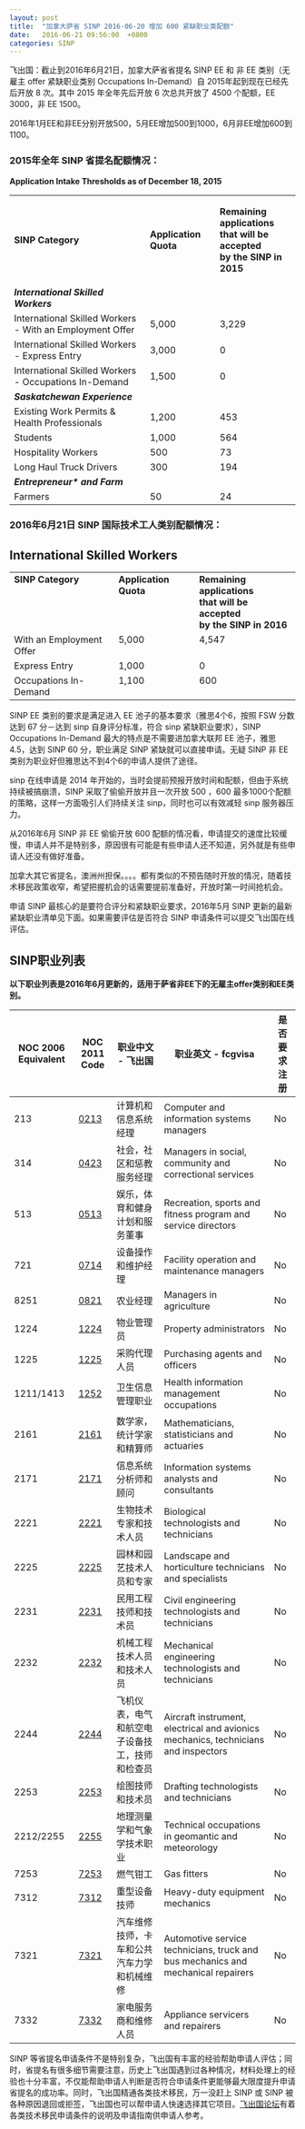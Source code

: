 ```yaml
---
layout: post
title:  "加拿大萨省 SINP 2016-06-20 增加 600 紧缺职业类配额"
date:   2016-06-21 09:56:00  +0800
categories: SINP
---
```


飞出国：截止到2016年6月21日，加拿大萨省省提名 SINP EE 和 非 EE 类别（无雇主 offer 紧缺职业类别 Occupations In-Demand）自 2015年起到现在已经先后开放 8 次。其中 2015 年全年先后开放 6 次总共开放了 4500 个配额，EE 3000，非 EE 1500。

2016年1月EE和非EE分别开放500，5月EE增加500到1000，6月非EE增加600到1100。

### 2015年全年 SINP 省提名配额情况：

<p><strong>Application Intake Thresholds as of December 18, 2015</strong></p>

<table class="md-table">
<tr> <td><strong>SINP Category</strong></td> <td><strong>Application Quota</strong></td> <td> <p><strong>Remaining applications <br></strong><strong>that will be accepted <br>by the SINP in 2015</strong></p> </td> </tr> <tr> <td><strong><em>International Skilled Workers</em></strong></td> <td></td> <td></td> </tr> <tr> <td>International Skilled Workers - With an Employment Offer</td> <td>5,000</td> <td>3,229</td> </tr> <tr> <td>International Skilled Workers -
Express Entry</td> <td>3,000</td> <td>0</td> </tr> <tr> <td>International Skilled Workers - Occupations In-Demand</td> <td>1,500</td> <td>0</td> </tr> <tr> <td><em><strong>Saskatchewan Experience</strong></em></td> <td></td> <td></td> </tr> <tr> <td>Existing Work Permits &amp; Health Professionals</td> <td>1,200</td> <td>453</td> </tr> <tr> <td>Students</td> <td>1,000</td> <td>564</td> </tr> <tr> <td>Hospitality Workers</td> <td>500</td> <td>73</td> </tr> <tr> <td>Long Haul
Truck Drivers</td> <td>300</td> <td>194</td> </tr> <tr> <td><em><strong>Entrepreneur* and Farm</strong></em></td> <td></td> <td></td> </tr> <tr> <td>Farmers</td> <td>50</td> <td>24</td> </tr>
</table>

### 2016年6月21日 SINP 国际技术工人类别配额情况：

<h2>International Skilled Workers </h2>
<table>
<tbody>
<tr>
<td style="text-align: left; vertical-align: top;"><strong>SINP Category</strong>&nbsp;</td>
<td style="text-align: left; vertical-align: top;"><strong>Application Quota</strong><br />
&nbsp;</td>
<td style="text-align: left; vertical-align: top;"><strong>Remaining applications&nbsp;<br />
that will be accepted&nbsp;<br />
by the SINP in 2016</strong> </td>
</tr>
<tr>
<td style="text-align: left; vertical-align: top;">With an Employment Offer </td>
<td style="text-align: left; vertical-align: top;">5,000 </td>
<td style="text-align: left; vertical-align: top;">4,547</td>
</tr>
<tr>
<td style="text-align: left; vertical-align: top;">Express Entry</td>
<td style="text-align: left; vertical-align: top;">1,000</td>
<td style="text-align: left; vertical-align: top;">0</td>
</tr>
<tr>
<td style="text-align: left; vertical-align: top;">Occupations In-Demand </td>
<td style="text-align: left; vertical-align: top;">1,100</td>
<td style="text-align: left; vertical-align: top;">600</td>
</tr>
</tbody>
</table>

SINP EE 类别的要求是满足进入 EE 池子的基本要求（雅思4个6，按照 FSW 分数达到 67 分－达到 sinp 自身评分标准，符合 sinp 紧缺职业要求），SINP Occupations In-Demand 最大的特点是不需要进加拿大联邦 EE 池子，雅思4.5，达到 SINP 60 分，职业满足 SINP 紧缺就可以直接申请。无疑 SINP 非 EE 类别为职业好但雅思达不到4个6的申请人提供了途径。

sinp 在线申请是 2014 年开始的，当时会提前预报开放时间和配额，但由于系统持续被搞崩溃，SINP 采取了偷偷开放并且一次开放 500 ，600 最多1000个配额的策略，这样一方面吸引人们持续关注 sinp，同时也可以有效减轻 sinp 服务器压力。

从2016年6月 SINP 非 EE 偷偷开放 600 配额的情况看，申请提交的速度比较缓慢，申请人并不是特别多，原因很有可能是有些申请人还不知道，另外就是有些申请人还没有做好准备。

加拿大其它省提名，澳洲州担保。。。。都有类似的不预告随时开放的情况，随着技术移民政策收窄，希望把握机会的话需要提前准备好，开放时第一时间抢机会。

申请 SINP 最核心的是要符合评分和紧缺职业要求，2016年5月 SINP 更新的最新紧缺职业清单见下面。如果需要评估是否符合 SINP 申请条件可以提交飞出国在线评估。

<h2 id="sinp_5">SINP职业列表</h2>
<p><strong>以下职业列表是2016年6月更新的，适用于萨省非EE下的无雇主offer类别和EE类别。</strong></p>
<table class="table table-bordered table-hover table-condensed">
<thead><tr><th title="Field #1">NOC 2006  Equivalent</th>
<th title="Field #2">NOC 2011 Code</th>
<th title="Field #3">职业中文 - 飞出国</th>
<th title="Field #4">职业英文 - fcgvisa</th>
<th title="Field #5">是否要求注册</th>
</tr></thead>
<tbody><tr><td>213</td>
<td><a href="http://noc.cgvisa.com/0213">0213</a></td>
<td>计算机和信息系统经理</td>
<td>Computer and information systems managers</td>
<td>No</td>
</tr>
<tr><td>314</td>
<td><a href="http://noc.cgvisa.com/0423">0423</a></td>
<td>社会，社区和惩教服务经理</td>
<td>Managers in social, community and correctional services</td>
<td>No</td>
</tr>
<tr><td>513</td>
<td><a href="http://noc.cgvisa.com/0513">0513</a></td>
<td>娱乐，体育和健身计划和服务董事</td>
<td>Recreation, sports and fitness program and service directors</td>
<td>No</td>
</tr>
<tr><td>721</td>
<td><a href="http://noc.cgvisa.com/0714">0714</a></td>
<td>设备操作和维护经理</td>
<td>Facility operation and maintenance managers</td>
<td>No</td>
</tr>
<tr><td>8251</td>
<td><a href="http://noc.cgvisa.com/0821">0821</a></td>
<td>农业经理</td>
<td>Managers in agriculture</td>
<td>No</td>
</tr>
<tr><td>1224</td>
<td><a href="http://noc.cgvisa.com/1224">1224</a></td>
<td>物业管理员</td>
<td>Property administrators</td>
<td>No</td>
</tr>
<tr><td>1225</td>
<td><a href="http://noc.cgvisa.com/1225">1225</a></td>
<td>采购代理人员</td>
<td>Purchasing agents and officers</td>
<td>No</td>
</tr>
<tr><td>1211/1413</td>
<td><a href="http://noc.cgvisa.com/1252">1252</a></td>
<td>卫生信息管理职业</td>
<td>Health information management occupations</td>
<td>No</td>
</tr>
<tr><td>2161</td>
<td><a href="http://noc.cgvisa.com/2161">2161</a></td>
<td>数学家，统计学家和精算师</td>
<td>Mathematicians, statisticians and actuaries</td>
<td>No</td>
</tr>
<tr><td>2171</td>
<td><a href="http://noc.cgvisa.com/2171">2171</a></td>
<td>信息系统分析师和顾问</td>
<td>Information systems analysts and consultants</td>
<td>No</td>
</tr>
<tr><td>2221</td>
<td><a href="http://noc.cgvisa.com/2221">2221</a></td>
<td>生物技术专家和技术人员</td>
<td>Biological technologists and technicians</td>
<td>No</td>
</tr>
<tr><td>2225</td>
<td><a href="http://noc.cgvisa.com/2225">2225</a></td>
<td>园林和园艺技术人员和专家</td>
<td>Landscape and horticulture technicians and specialists</td>
<td>No</td>
</tr>
<tr><td>2231</td>
<td><a href="http://noc.cgvisa.com/2231">2231</a></td>
<td>民用工程技师和技术员</td>
<td>Civil engineering technologists and technicians</td>
<td>No</td>
</tr>
<tr><td>2232</td>
<td><a href="http://noc.cgvisa.com/2232">2232</a></td>
<td>机械工程技术人员和技术人员</td>
<td>Mechanical engineering technologists and technicians</td>
<td>No</td>
</tr>
<tr><td>2244</td>
<td><a href="http://noc.cgvisa.com/2244">2244</a></td>
<td>飞机仪表，电气和航空电子设备技工，技师和检查员</td>
<td>Aircraft instrument, electrical and avionics mechanics, technicians and inspectors</td>
<td>No</td>
</tr>
<tr><td>2253</td>
<td><a href="http://noc.cgvisa.com/2253">2253</a></td>
<td>绘图技师和技术员</td>
<td>Drafting technologists and technicians</td>
<td>No</td>
</tr>
<tr><td>2212/2255</td>
<td><a href="http://noc.cgvisa.com/2255">2255</a></td>
<td>地理测量学和气象学技术职业</td>
<td>Technical occupations in geomantic and meteorology</td>
<td>No</td>
</tr>
<tr><td>7253</td>
<td><a href="http://noc.cgvisa.com/7253">7253</a></td>
<td>燃气钳工</td>
<td>Gas fitters</td>
<td>No</td>
</tr>
<tr><td>7312</td>
<td><a href="http://noc.cgvisa.com/7312">7312</a></td>
<td>重型设备技师</td>
<td>Heavy-duty equipment mechanics</td>
<td>No</td>
</tr>
<tr><td>7321</td>
<td><a href="http://noc.cgvisa.com/7321">7321</a></td>
<td>汽车维修技师，卡车和公共汽车力学和机械维修</td>
<td>Automotive service technicians, truck and bus mechanics and mechanical repairers</td>
<td>No</td>
</tr>
<tr><td>7332</td>
<td><a href="http://noc.cgvisa.com/7332">7332</a></td>
<td>家电服务商和维修人员</td>
<td>Appliance servicers and repairers</td>
<td>No</td>
</tr>
</tbody></table>

SINP 等省提名申请条件不是特别复杂，飞出国有丰富的经验帮助申请人评估；同时，省提名有很多细节需要注意，历史上飞出国遇到过各种情况，材料处理上的经验也十分丰富，不仅能帮助申请人判断是否符合申请条件更能够最大限度提升申请省提名的成功率。同时，飞出国精通各类技术移民，万一没赶上 SINP 或 SINP 被各种原因退回或拒签，飞出国也可以帮申请人快速选择其它项目。[飞出国论坛](http://bbs.fcgvisa.com/t/offer-sinp-international-skilled-worker-occupations-in-demand-sub-category/3903)有着各类技术移民申请条件的说明及申请指南供申请人参考。

